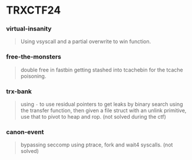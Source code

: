TRXCTF24
=======

<h3> virtual-insanity </h3>

> Using vsyscall and a partial overwrite to win function.

<h3> free-the-monsters </h3>

> double free in fastbin getting stashed into tcachebin for the tcache poisoning.

<h3> trx-bank </h3>

> using `-` to use residual pointers to get leaks by binary search using the transfer function, then given a file struct with an unlink primitive, use that to pivot to heap and rop. (not solved during the ctf)

<h3> canon-event </h3>

> bypassing seccomp using ptrace, fork and wait4 syscalls. (not solved)
